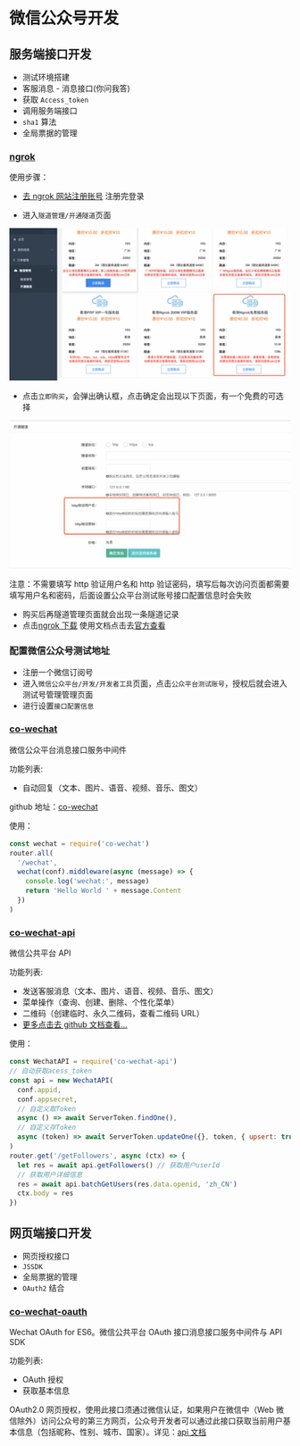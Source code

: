 # 微信公众号开发

## 服务端接口开发

- 测试环境搭建
- 客服消息 - 消息接口(你问我答)
- 获取 `Access_token`
- 调用服务端接口
- `sha1` 算法
- 全局票据的管理

### [ngrok](https://www.ngrok.cc)

使用步骤：

- [去 ngrok 网站注册账号](https://www.ngrok.cc/login/register) 注册完登录

* 进入`隧道管理/开通隧道`页面

![开通隧道](images/1.png)

- 点击`立即购买`，会弹出确认框，点击确定会出现以下页面，有一个免费的可选择

![](images/2.png)

注意：不需要填写 http 验证用户名和 http 验证密码，填写后每次访问页面都需要填写用户名和密码，后面设置公众平台测试账号接口配置信息时会失败

- 购买后再隧道管理页面就会出现一条隧道记录
- 点击[ngrok 下载](https://www.ngrok.cc/download.html) 使用文档点击去[官方查看](http://www.ngrok.cc/_book/start/ngrok_linux.html)

### 配置微信公众号测试地址

- 注册一个微信订阅号
- 进入`微信公众平台/开发/开发者工具`页面，点击`公众平台测试账号`，授权后就会进入测试号管理管理页面
- 进行设置`接口配置信息`

### [co-wechat](https://github.com/node-webot/co-wechat)

微信公众平台消息接口服务中间件

功能列表:

- 自动回复（文本、图片、语音、视频、音乐、图文）

github 地址：[co-wechat](https://github.com/node-webot/co-wechat)

使用：

```js
const wechat = require('co-wechat')
router.all(
  '/wechat',
  wechat(conf).middleware(async (message) => {
    console.log('wechat:', message)
    return 'Hello World ' + message.Content
  })
)
```

### [co-wechat-api](https://github.com/node-webot/co-wechat-api)

微信公共平台 API

功能列表:

- 发送客服消息（文本、图片、语音、视频、音乐、图文）
- 菜单操作（查询、创建、删除、个性化菜单）
- 二维码（创建临时、永久二维码，查看二维码 URL）
- [更多点击去 github 文档查看...](https://github.com/node-webot/co-wechat-api)

使用：

```js
const WechatAPI = require('co-wechat-api')
// 自动获取acess_token
const api = new WechatAPI(
  conf.appid,
  conf.appsecret,
  // 自定义取Token
  async () => await ServerToken.findOne(),
  // 自定义存Token
  async (token) => await ServerToken.updateOne({}, token, { upsert: true })
)
router.get('/getFollowers', async (ctx) => {
  let res = await api.getFollowers() // 获取用户userId
  // 获取用户详细信息
  res = await api.batchGetUsers(res.data.openid, 'zh_CN')
  ctx.body = res
})
```

## 网页端接口开发

- 网页授权接口
- `JSSDK`
- 全局票据的管理
- `OAuth2` 结合

### [co-wechat-oauth](https://github.com/node-webot/co-wechat-oauth)

Wechat OAuth for ES6。微信公共平台 OAuth 接口消息接口服务中间件与 API SDK

功能列表:

- OAuth 授权
- 获取基本信息

OAuth2.0 网页授权，使用此接口须通过微信认证，如果用户在微信中（Web 微信除外）访问公众号的第三方网页，公众号开发者可以通过此接口获取当前用户基本信息（包括昵称、性别、城市、国家）。详见：[api 文档](http://doxmate.cool/node-webot/co-wechat-oauth/api.html)
